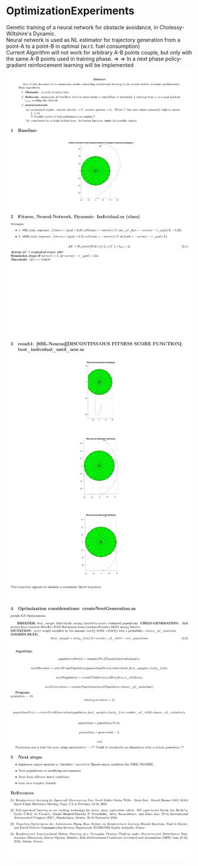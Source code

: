 # OptimizationExperiments
Genetic training of a neural network for obstacle avoidance, in Cholessy-Wiltshire's Dynamic.
<br>
Neural network is used as NL estimator for trajectory generation from a point-A to a point-B in optimal (w.r.t. fuel consumption)
<br>
Current Algorithm will not work for arbitrary A-B points couple, but only with the same A-B points used in training phase.
=> => In a next phase policy-gradient reinforcement learning will be implemented
![Alt vmware](https://github.com/astroteo/OptimizationExperiments/raw/master/recap-2.png)
![Alt vmware](https://github.com/astroteo/OptimizationExperiments/raw/master/recap-3.png)
![Alt vmware](https://github.com/astroteo/OptimizationExperiments/raw/master/recap-4.png)
